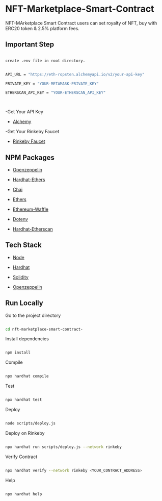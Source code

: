 
# NFT-Marketplace-Smart-Contract

  

NFT-MArketplace Smart Contract users can set royalty of NFT, buy with ERC20 token & 2.5% platform fees.

  

## Important Step

  

```bash

create .env file in root directory.

```

  

```bash

API_URL = "https://eth-ropsten.alchemyapi.io/v2/your-api-key"

PRIVATE_KEY = "YOUR-METAMASK-PRIVATE_KEY"

ETHERSCAN_API_KEY = "YOUR-ETHERSCAN_API_KEY"

  

```

  

-Get Your API Key

  

- [Alchemy](https://alchemy.com/?r=36af7883c4699196)

  

-Get Your Rinkeby Faucet

  

- [Rinkeby Faucet](https://faucets.chain.link/rinkeby)

  

## NPM Packages

  

- [Openzeppelin](https://www.npmjs.com/package/@openzeppelin/contracts)

- [Hardhat-Ethers](https://www.npmjs.com/package/hardhat-ethers)

- [Chai](https://www.npmjs.com/package/chai)

- [Ethers](https://www.npmjs.com/package/ethers)

- [Ethereum-Waffle](https://www.npmjs.com/package/ethereum-waffle)

- [Dotenv](https://www.npmjs.com/package/dotenv)

- [Hardhat-Etherscan](https://www.npmjs.com/package/hardhat-etherscan)

  

## Tech Stack

  

- [Node](https://nodejs.org/en/)

- [Hardhat](https://hardhat.org/)

- [Solidity](https://docs.soliditylang.org/)

- [Openzeppelin](https://openzeppelin.com/)

  

## Run Locally

  
Go to the project directory

  

```bash

cd nft-marketplace-smart-contract-

```

  

Install dependencies

  

```bash

npm install

```

  

Compile

  

```bash

npx hardhat compile

```

  

Test

  

```bash

npx hardhat test

```

  

Deploy

  

```bash

node scripts/deploy.js

```

  

Deploy on Rinkeby

  

```bash

npx hardhat run scripts/deploy.js --network rinkeby

```

  

Verify Contract

  

```bash

npx hardhat verify --network rinkeby <YOUR_CONTRACT_ADDRESS>

```

  

Help

  

```bash

npx hardhat help

```
